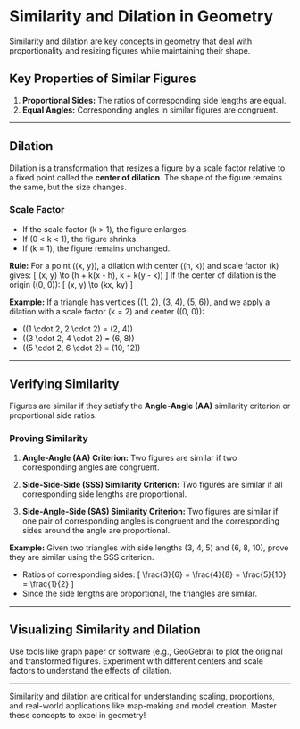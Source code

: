 # Similarity and Dilation in Geometry

Similarity and dilation are key concepts in geometry that deal with proportionality and resizing figures while maintaining their shape.

## Key Properties of Similar Figures
1. **Proportional Sides:** The ratios of corresponding side lengths are equal.
2. **Equal Angles:** Corresponding angles in similar figures are congruent.

---

## Dilation
Dilation is a transformation that resizes a figure by a scale factor relative to a fixed point called the **center of dilation**. The shape of the figure remains the same, but the size changes.

### Scale Factor
- If the scale factor \(k > 1\), the figure enlarges.
- If \(0 < k < 1\), the figure shrinks.
- If \(k = 1\), the figure remains unchanged.

**Rule:**
For a point \((x, y)\), a dilation with center \((h, k)\) and scale factor \(k\) gives:
\[
(x, y) \to (h + k(x - h), k + k(y - k))
\]
If the center of dilation is the origin \((0, 0)\):
\[
(x, y) \to (kx, ky)
\]

**Example:**
If a triangle has vertices \((1, 2), (3, 4), (5, 6)\), and we apply a dilation with a scale factor \(k = 2\) and center \((0, 0)\):
- \((1 \cdot 2, 2 \cdot 2) = (2, 4)\)
- \((3 \cdot 2, 4 \cdot 2) = (6, 8)\)
- \((5 \cdot 2, 6 \cdot 2) = (10, 12)\)

---

## Verifying Similarity
Figures are similar if they satisfy the **Angle-Angle (AA)** similarity criterion or proportional side ratios.

### Proving Similarity
1. **Angle-Angle (AA) Criterion:**
   Two figures are similar if two corresponding angles are congruent.

2. **Side-Side-Side (SSS) Similarity Criterion:**
   Two figures are similar if all corresponding side lengths are proportional.

3. **Side-Angle-Side (SAS) Similarity Criterion:**
   Two figures are similar if one pair of corresponding angles is congruent and the corresponding sides around the angle are proportional.

**Example:**
Given two triangles with side lengths \(3, 4, 5\) and \(6, 8, 10\), prove they are similar using the SSS criterion.

- Ratios of corresponding sides:
  \[
  \frac{3}{6} = \frac{4}{8} = \frac{5}{10} = \frac{1}{2}
  \]
- Since the side lengths are proportional, the triangles are similar.

---

## Visualizing Similarity and Dilation
Use tools like graph paper or software (e.g., GeoGebra) to plot the original and transformed figures. Experiment with different centers and scale factors to understand the effects of dilation.

---

Similarity and dilation are critical for understanding scaling, proportions, and real-world applications like map-making and model creation. Master these concepts to excel in geometry!
